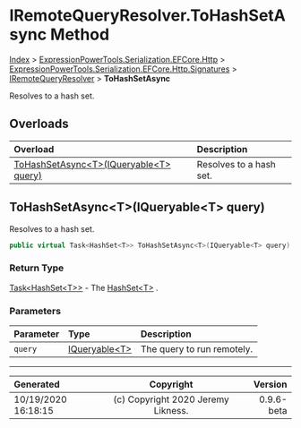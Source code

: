 ﻿# IRemoteQueryResolver.ToHashSetAsync Method

[Index](../index.md) > [ExpressionPowerTools.Serialization.EFCore.Http](ExpressionPowerTools.Serialization.EFCore.Http.a.md) > [ExpressionPowerTools.Serialization.EFCore.Http.Signatures](ExpressionPowerTools.Serialization.EFCore.Http.Signatures.n.md) > [IRemoteQueryResolver](ExpressionPowerTools.Serialization.EFCore.Http.Signatures.IRemoteQueryResolver.i.md) > **ToHashSetAsync**

Resolves to a hash set.

## Overloads

| Overload | Description |
| :-- | :-- |
| [ToHashSetAsync&lt;T>(IQueryable&lt;T> query)](#tohashsetasynctiqueryablet-query) | Resolves to a hash set. |
## ToHashSetAsync&lt;T>(IQueryable&lt;T> query)

Resolves to a hash set.

```csharp
public virtual Task<HashSet<T>> ToHashSetAsync<T>(IQueryable<T> query)
```

### Return Type

 [Task&lt;HashSet&lt;T>>](https://docs.microsoft.com/dotnet/api/system.threading.tasks.task-1)  - The [HashSet&lt;T>](https://docs.microsoft.com/dotnet/api/system.collections.generic.hashset-1) .

### Parameters

| Parameter | Type | Description |
| :-- | :-- | :-- |
| `query` | [IQueryable&lt;T>](https://docs.microsoft.com/dotnet/api/system.linq.iqueryable-1) | The query to run remotely. |



---

| Generated | Copyright | Version |
| :-- | :-: | --: |
| 10/19/2020 16:18:15 | (c) Copyright 2020 Jeremy Likness. | 0.9.6-beta |
